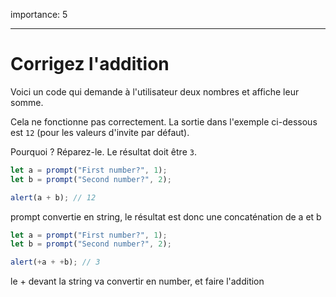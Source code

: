 importance: 5

---

# Corrigez l'addition

Voici un code qui demande à l'utilisateur deux nombres et affiche leur somme.

Cela ne fonctionne pas correctement. La sortie dans l'exemple ci-dessous est `12` (pour les valeurs d'invite par défaut).

Pourquoi ? Réparez-le. Le résultat doit être `3`.

```js run
let a = prompt("First number?", 1);
let b = prompt("Second number?", 2);

alert(a + b); // 12
```
prompt convertie en string, le résultat est donc une concaténation de a et b

```js run
let a = prompt("First number?", 1);
let b = prompt("Second number?", 2);

alert(+a + +b); // 3
```
le + devant la string va convertir en number, et faire l'addition 